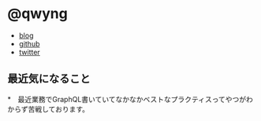# @qwyng

* [blog](https://sasa5740.hatenablog.com/)
* [github](https://github.com/qwyng)
* [twitter](https://twitter.com/qwyngg)


## 最近気になること

*　最近業務でGraphQL書いていてなかなかベストなプラクティスってやつがわからず苦戦しております。
